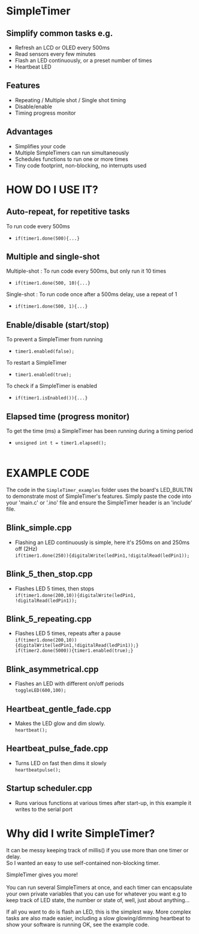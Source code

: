 # SimpleTimer
## Simplify common tasks e.g.
* Refresh an LCD or OLED every 500ms
* Read sensors every few minutes
* Flash an LED continuously, or a preset number of times
* Heartbeat LED
## Features
* Repeating / Multiple shot / Single shot timing
* Disable/enable
* Timing progress monitor
## Advantages
* Simplifies your code
* Multiple SimpleTimers can run simultaneously
* Schedules functions to run one or more times
* Tiny code footprint, non-blocking, no interrupts used
# HOW DO I USE IT?
## Auto-repeat, for repetitive tasks<br>
To run code every 500ms<br>
* `if(timer1.done(500){...}`<br>
## Multiple and single-shot
Multiple-shot : To run code every 500ms, but only run it 10 times<br>
* `if(timer1.done(500, 10){...}`

Single-shot : To run code once after a 500ms delay, use a repeat of 1<br>
* `if(timer1.done(500, 1){...}`<br>

## Enable/disable (start/stop)
To prevent a SimpleTimer from running<br>
* `timer1.enabled(false);`

To restart a SimpleTimer<br>
* `timer1.enabled(true);`

To check if a SimpleTimer is enabled<br>
* `if(timer1.isEnabled()){...}`<br>
## Elapsed time (progress monitor)
To get the time (ms) a SimpleTimer has been running during a timing period

* `unsigned int t = timer1.elapsed();`<br><br>
# EXAMPLE CODE
The code in the `SimpleTimer_examples` folder uses the board's LED_BUILTIN to demonstrate most of SimpleTimer's features. Simply paste the code into your 'main.c' or '.ino' file and ensure the SimpleTimer header is an 'include' file.
## Blink_simple.cpp
* Flashing an LED continuously is simple, here it's 250ms on and 250ms off (2Hz)<br>`if(timer1.done(250)){digitalWrite(ledPin1,!digitalRead(ledPin1));`
## Blink_5_then_stop.cpp
* Flashes LED 5 times, then stops<br>
`if(timer1.done(200,10)){digitalWrite(ledPin1, !digitalRead(ledPin1));`
## Blink_5_repeating.cpp
* Flashes LED 5 times, repeats after a pause<br>
`if(timer1.done(200,10)){digitalWrite(ledPin1,!digitalRead(ledPin1));}
if(timer2.done(5000)){timer1.enabled(true);}`
## Blink_asymmetrical.cpp
* Flashes an LED with different on/off periods<br>
`toggleLED(600,100);`
## Heartbeat_gentle_fade.cpp
* Makes the LED glow and dim slowly.<br>
`heartbeat();`
## Heartbeat_pulse_fade.cpp
* Turns LED on fast then dims it slowly<br>
`heartbeatpulse();`
## Startup scheduler.cpp
* Runs various functions at various times after start-up, in this example it writes to the serial port

# Why did I write SimpleTimer?
It can be messy keeping track of millis() if you use more than one timer or delay.<br>So I wanted an easy to use self-contained non-blocking timer.<br>

SimpleTimer gives you more!<br><br>
You can run several SimpleTimers at once, and each timer can encapsulate your own private variables that you can use for whatever you want e.g to keep track of LED state, the number or state of, well, just about anything...

If all you want to do is flash an LED, this is the simplest way.
More complex tasks are also made easier, including a slow glowing/dimming heartbeat to show your software is running OK, see the example code.